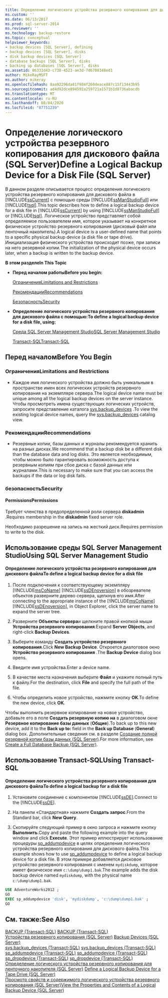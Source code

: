 ```yaml
---
title: Определение логического устройства резервного копирования для дискового файла (SQL Server) | Документация Майкрософт
ms.custom: ''
ms.date: 06/13/2017
ms.prod: sql-server-2014
ms.reviewer: ''
ms.technology: backup-restore
ms.topic: conceptual
helpviewer_keywords:
- backup devices [SQL Server], defining
- backup devices [SQL Server], disks
- disk backup devices [SQL Server]
- database backups [SQL Server], disks
- backing up databases [SQL Server], disks
ms.assetid: 86331d43-c738-4523-ae3d-7d6700348ed1
author: MikeRayMSFT
ms.author: mikeray
ms.openlocfilehash: 8aa92296da81f984f260deace887c15f13443b95
ms.sourcegitcommit: ad4d92dce894592a259721a1571b1d8736abacdb
ms.translationtype: MT
ms.contentlocale: ru-RU
ms.lasthandoff: 08/04/2020
ms.locfileid: "87751239"
---
```

# <a name="define-a-logical-backup-device-for-a-disk-file-sql-server"></a><span data-ttu-id="baa49-102">Определение логического устройства резервного копирования для дискового файла (SQL Server)</span><span class="sxs-lookup"><span data-stu-id="baa49-102">Define a Logical Backup Device for a Disk File (SQL Server)</span></span>
  <span data-ttu-id="baa49-103">В данном разделе описывается процесс определения логического устройства резервного копирования для дискового файла в [!INCLUDE[ssCurrent](../../includes/sscurrent-md.md)] с помощью среды [!INCLUDE[ssManStudioFull](../../includes/ssmanstudiofull-md.md)] или [!INCLUDE[tsql](../../includes/tsql-md.md)].</span><span class="sxs-lookup"><span data-stu-id="baa49-103">This topic describes how to define a logical backup device for a disk file in [!INCLUDE[ssCurrent](../../includes/sscurrent-md.md)] by using [!INCLUDE[ssManStudioFull](../../includes/ssmanstudiofull-md.md)] or [!INCLUDE[tsql](../../includes/tsql-md.md)].</span></span> <span data-ttu-id="baa49-104">Логическое устройство представляет собой определяемое пользователем имя, которое указывает на конкретное физическое устройство резервного копирования (дисковый файл или ленточный накопитель).</span><span class="sxs-lookup"><span data-stu-id="baa49-104">A logical device is a user-defined name that points to a specific physical backup device (a disk file or tape drive).</span></span>  <span data-ttu-id="baa49-105">Инициализация физического устройства происходит позже, при записи на него резервной копии.</span><span class="sxs-lookup"><span data-stu-id="baa49-105">The initialization of the physical device occurs later, when a backup is written to the backup device.</span></span>  
  
 <span data-ttu-id="baa49-106">**В этом разделе**</span><span class="sxs-lookup"><span data-stu-id="baa49-106">**In This Topic**</span></span>  
  
-   <span data-ttu-id="baa49-107">**Перед началом работы**</span><span class="sxs-lookup"><span data-stu-id="baa49-107">**Before you begin:**</span></span>  
  
     [<span data-ttu-id="baa49-108">Ограничения</span><span class="sxs-lookup"><span data-stu-id="baa49-108">Limitations and Restrictions</span></span>](#Restrictions)  
  
     [<span data-ttu-id="baa49-109">Рекомендации</span><span class="sxs-lookup"><span data-stu-id="baa49-109">Recommendations</span></span>](#Recommendations)  
  
     [<span data-ttu-id="baa49-110">Безопасность</span><span class="sxs-lookup"><span data-stu-id="baa49-110">Security</span></span>](#Security)  
  
-   <span data-ttu-id="baa49-111">**Определение логического устройства резервного копирования для дискового файла с помощью:**</span><span class="sxs-lookup"><span data-stu-id="baa49-111">**To define a logical backup device for a disk file, using:**</span></span>  
  
     [<span data-ttu-id="baa49-112">Среда SQL Server Management Studio</span><span class="sxs-lookup"><span data-stu-id="baa49-112">SQL Server Management Studio</span></span>](#SSMSProcedure)  
  
     [<span data-ttu-id="baa49-113">Transact-SQL</span><span class="sxs-lookup"><span data-stu-id="baa49-113">Transact-SQL</span></span>](#TsqlProcedure)  
  
##  <a name="before-you-begin"></a><a name="BeforeYouBegin"></a> <span data-ttu-id="baa49-114">Перед началом</span><span class="sxs-lookup"><span data-stu-id="baa49-114">Before You Begin</span></span>  
  
###  <a name="limitations-and-restrictions"></a><a name="Restrictions"></a> <span data-ttu-id="baa49-115">Ограничения</span><span class="sxs-lookup"><span data-stu-id="baa49-115">Limitations and Restrictions</span></span>  
  
-   <span data-ttu-id="baa49-116">Каждое имя логического устройства должно быть уникальным в пространстве имен всех логических устройств резервного копирования на экземпляре сервера.</span><span class="sxs-lookup"><span data-stu-id="baa49-116">The logical device name must be unique among all the logical backup devices on the server instance.</span></span> <span data-ttu-id="baa49-117">Чтобы просмотреть имена существующих логических устройств, запросите представление каталога [sys.backup_devices](/sql/relational-databases/system-catalog-views/sys-backup-devices-transact-sql) .</span><span class="sxs-lookup"><span data-stu-id="baa49-117">To view the existing logical device names, query the [sys.backup_devices](/sql/relational-databases/system-catalog-views/sys-backup-devices-transact-sql) catalog view.</span></span>  
  
###  <a name="recommendations"></a><a name="Recommendations"></a> <span data-ttu-id="baa49-118">Рекомендации</span><span class="sxs-lookup"><span data-stu-id="baa49-118">Recommendations</span></span>  
  
-   <span data-ttu-id="baa49-119">Резервные копии, базы данных и журналы рекомендуется хранить на разных дисках.</span><span class="sxs-lookup"><span data-stu-id="baa49-119">We recommend that a backup disk be a different disk than the database data and log disks.</span></span> <span data-ttu-id="baa49-120">Это является необходимым, чтобы можно было гарантировать возможность доступа к резервным копиям при сбое диска с базой данных или журналами.</span><span class="sxs-lookup"><span data-stu-id="baa49-120">This is necessary to make sure that you can access the backups if the data or log disk fails.</span></span>  
  
###  <a name="security"></a><a name="Security"></a> <span data-ttu-id="baa49-121">безопасность</span><span class="sxs-lookup"><span data-stu-id="baa49-121">Security</span></span>  
  
####  <a name="permissions"></a><a name="Permissions"></a> <span data-ttu-id="baa49-122">Permissions</span><span class="sxs-lookup"><span data-stu-id="baa49-122">Permissions</span></span>  
 <span data-ttu-id="baa49-123">Требует членства в предопределенной роли сервера **diskadmin** .</span><span class="sxs-lookup"><span data-stu-id="baa49-123">Requires membership in the **diskadmin** fixed server role.</span></span>  
  
 <span data-ttu-id="baa49-124">Необходимо разрешение на запись на жесткий диск.</span><span class="sxs-lookup"><span data-stu-id="baa49-124">Requires permission to write to the disk.</span></span>  
  
##  <a name="using-sql-server-management-studio"></a><a name="SSMSProcedure"></a> <span data-ttu-id="baa49-125">Использование среды SQL Server Management Studio</span><span class="sxs-lookup"><span data-stu-id="baa49-125">Using SQL Server Management Studio</span></span>  
  
#### <a name="to-define-a-logical-backup-device-for-a-disk-file"></a><span data-ttu-id="baa49-126">Определение логического устройства резервного копирования для дискового файла</span><span class="sxs-lookup"><span data-stu-id="baa49-126">To define a logical backup device for a disk file</span></span>  
  
1.  <span data-ttu-id="baa49-127">После подключения к соответствующему экземпляру [!INCLUDE[msCoName](../../includes/msconame-md.md)] [!INCLUDE[ssDEnoversion](../../includes/ssdenoversion-md.md)] в обозревателе объектов разверните дерево сервера, щелкнув его имя.</span><span class="sxs-lookup"><span data-stu-id="baa49-127">After connecting to the appropriate instance of the [!INCLUDE[msCoName](../../includes/msconame-md.md)] [!INCLUDE[ssDEnoversion](../../includes/ssdenoversion-md.md)], in Object Explorer, click the server name to expand the server tree.</span></span>  
  
2.  <span data-ttu-id="baa49-128">Разверните **Объекты сервера**и щелкните правой кнопкой мыши **Устройства резервного копирования**.</span><span class="sxs-lookup"><span data-stu-id="baa49-128">Expand **Server Objects**, and right-click **Backup Devices**.</span></span>  
  
3.  <span data-ttu-id="baa49-129">Выберите команду **Создать устройство резервного копирования**.</span><span class="sxs-lookup"><span data-stu-id="baa49-129">Click **New Backup Device**.</span></span> <span data-ttu-id="baa49-130">Откроется диалоговое окно **Устройство резервного копирования** .</span><span class="sxs-lookup"><span data-stu-id="baa49-130">The **Backup Device** dialog box opens.</span></span>  
  
4.  <span data-ttu-id="baa49-131">Введите имя устройства.</span><span class="sxs-lookup"><span data-stu-id="baa49-131">Enter a device name.</span></span>  
  
5.  <span data-ttu-id="baa49-132">В качестве места назначения выберите **Файл** и укажите полный путь к файлу.</span><span class="sxs-lookup"><span data-stu-id="baa49-132">For the destination, click **File** and specify the full path of the file.</span></span>  
  
6.  <span data-ttu-id="baa49-133">Чтобы определить новое устройство, нажмите кнопку **OK**.</span><span class="sxs-lookup"><span data-stu-id="baa49-133">To define the new device, click **OK**.</span></span>  
  
 <span data-ttu-id="baa49-134">Чтобы выполнить резервное копирование на новое устройство, добавьте его в поле **Создать резервную копию на** в диалоговом окне **Резервное копирование базы данных** (**Общие**).</span><span class="sxs-lookup"><span data-stu-id="baa49-134">To back up to this new device, add it to the **Back up to:** field in the **Back up Database** (**General**) dialog box.</span></span> <span data-ttu-id="baa49-135">Дополнительные сведения см. в разделе [Создание полной резервной копии базы данных (SQL Server)](create-a-full-database-backup-sql-server.md).</span><span class="sxs-lookup"><span data-stu-id="baa49-135">For more information, see [Create a Full Database Backup &#40;SQL Server&#41;](create-a-full-database-backup-sql-server.md).</span></span>  
  
##  <a name="using-transact-sql"></a><a name="TsqlProcedure"></a> <span data-ttu-id="baa49-136">Использование Transact-SQL</span><span class="sxs-lookup"><span data-stu-id="baa49-136">Using Transact-SQL</span></span>  
  
#### <a name="to-define-a-logical-backup-for-a-disk-file"></a><span data-ttu-id="baa49-137">Определение логического устройства резервного копирования для дискового файла</span><span class="sxs-lookup"><span data-stu-id="baa49-137">To define a logical backup for a disk file</span></span>  
  
1.  <span data-ttu-id="baa49-138">Установите соединение с компонентом [!INCLUDE[ssDE](../../includes/ssde-md.md)].</span><span class="sxs-lookup"><span data-stu-id="baa49-138">Connect to the [!INCLUDE[ssDE](../../includes/ssde-md.md)].</span></span>  
  
2.  <span data-ttu-id="baa49-139">На панели «Стандартная» нажмите **Создать запрос**.</span><span class="sxs-lookup"><span data-stu-id="baa49-139">From the Standard bar, click **New Query**.</span></span>  
  
3.  <span data-ttu-id="baa49-140">Скопируйте следующий пример в окно запроса и нажмите кнопку **Выполнить**.</span><span class="sxs-lookup"><span data-stu-id="baa49-140">Copy and paste the following example into the query window and click **Execute**.</span></span> <span data-ttu-id="baa49-141">Этот пример иллюстрирует использование процедуры [sp_addumpdevice](/sql/relational-databases/system-stored-procedures/sp-addumpdevice-transact-sql) в целях определения логического устройства резервного копирования для дискового файла.</span><span class="sxs-lookup"><span data-stu-id="baa49-141">This example shows how to use [sp_addumpdevice](/sql/relational-databases/system-stored-procedures/sp-addumpdevice-transact-sql) to define a logical backup device for a disk file.</span></span> <span data-ttu-id="baa49-142">В этом примере добавляется дисковое устройство резервного копирования с именем `mydiskdump`, которое имеет физическое имя `c:\dump\dump1.bak`.</span><span class="sxs-lookup"><span data-stu-id="baa49-142">The example adds the disk backup device named `mydiskdump`, with the physical name `c:\dump\dump1.bak`.</span></span>  
  
```sql  
USE AdventureWorks2012 ;  
GO  
EXEC sp_addumpdevice 'disk', 'mydiskdump', 'c:\dump\dump1.bak' ;  
GO  
```  
  
## <a name="see-also"></a><span data-ttu-id="baa49-143">См. также:</span><span class="sxs-lookup"><span data-stu-id="baa49-143">See Also</span></span>  
 <span data-ttu-id="baa49-144">[BACKUP (Transact-SQL)](/sql/t-sql/statements/backup-transact-sql) </span><span class="sxs-lookup"><span data-stu-id="baa49-144">[BACKUP &#40;Transact-SQL&#41;](/sql/t-sql/statements/backup-transact-sql) </span></span>  
 <span data-ttu-id="baa49-145">[Устройства резервного копирования (SQL Server)](backup-devices-sql-server.md) </span><span class="sxs-lookup"><span data-stu-id="baa49-145">[Backup Devices &#40;SQL Server&#41;](backup-devices-sql-server.md) </span></span>  
 <span data-ttu-id="baa49-146">[sys.backup_devices (Transact-SQL)](/sql/relational-databases/system-catalog-views/sys-backup-devices-transact-sql) </span><span class="sxs-lookup"><span data-stu-id="baa49-146">[sys.backup_devices &#40;Transact-SQL&#41;](/sql/relational-databases/system-catalog-views/sys-backup-devices-transact-sql) </span></span>  
 <span data-ttu-id="baa49-147">[sp_addumpdevice (Transact-SQL)](/sql/relational-databases/system-stored-procedures/sp-addumpdevice-transact-sql) </span><span class="sxs-lookup"><span data-stu-id="baa49-147">[sp_addumpdevice &#40;Transact-SQL&#41;](/sql/relational-databases/system-stored-procedures/sp-addumpdevice-transact-sql) </span></span>  
 <span data-ttu-id="baa49-148">[sp_dropdevice (Transact-SQL)](/sql/relational-databases/system-stored-procedures/sp-dropdevice-transact-sql) </span><span class="sxs-lookup"><span data-stu-id="baa49-148">[sp_dropdevice &#40;Transact-SQL&#41;](/sql/relational-databases/system-stored-procedures/sp-dropdevice-transact-sql) </span></span>  
 <span data-ttu-id="baa49-149">[Определение логического устройства резервного копирования для ленточного накопителя (SQL Server)](define-a-logical-backup-device-for-a-tape-drive-sql-server.md) </span><span class="sxs-lookup"><span data-stu-id="baa49-149">[Define a Logical Backup Device for a Tape Drive &#40;SQL Server&#41;](define-a-logical-backup-device-for-a-tape-drive-sql-server.md) </span></span>  
 [<span data-ttu-id="baa49-150">Просмотр свойств и содержимого логического устройства резервного копирования (SQL Server)</span><span class="sxs-lookup"><span data-stu-id="baa49-150">View the Properties and Contents of a Logical Backup Device &#40;SQL Server&#41;</span></span>](view-the-properties-and-contents-of-a-logical-backup-device-sql-server.md)  
  
  
